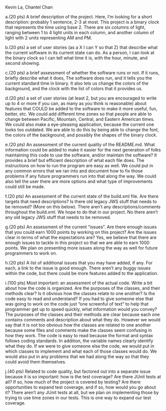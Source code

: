 Kevin La, Chantel Chan

a.(20 pts) A brief description of the project. Here, I’m looking for a short description: probably 1 sentence, 2-3 at most.
	This project is a binary clock that represents the time using base 2.  There are six columns of light, ranging between 1 to 4 light units in each column, and another column of light with 2 units representing AM and PM.


b.(20 pts) a set of user stories (as a X I can Y so that Z) that describe what the current software in its current state can do.
	As a person, I can look at the binary clock so I can tell what time it is, with the hour, minute, and second showing. 

c.(20 pts) a brief assessment of whether the software runs or not. If it runs, briefly describe what it does,
	The software does run, and it tells you the current standard time in binary. It also lets us change the colors of the background, and the clock with the list of colors that it provides us. 


d.(20 pts) a set of user stories (at least 2, but you are encouraged to write up to 4 or more if you can, as many as you think is reasonable) about features that COULD be added to the software to make it more useful, fun, better, etc.
	We could add different time zones so that people are able to change between Pacific, Mountain, Central, and Eastern American times. 
We could also make a eye-pleasing application, because the current one looks too outdated. We are able to do this by being able to change the font, the colors of the background, and possibly the shapes of the binary clock. 


e.(20 pts) An assessment of the current quality of the README.md. What information could be added to make it easier for the next generation of folks maintaining this code to use the software, and/or maintain the software?
	It provides a brief but efficient description of what each file does. The instructions on how to run the program are easy as well.
We could put in any common errors that we ran into and document how to fix those problems if any future programmers run into that along the way. We could also tell the user there are more options and what type of improvements could still be made. 


f.(20 pts) An assessment of the current state of the build.xml file. Are there targets that need descriptions? Is there old legacy JWS stuff that needs to be removed? (More on this below).
	There aren’t any descriptions/comments throughout the build.xml. We hope to do that in our project. 
No there aren’t any old legacy JWS stuff that needs to be removed.


g.(20 pts) An assessment of the current “issues”. Are there enough issues that you could earn 1000 points by working on this project? Are the issues clear in terms of what the expectations are?
	Yes, we believe that there are enough issues to tackle in this project so that we are able to earn 1000 points. We plan on presenting more issues along the way as well for future programmers to work on. 


h.(20 pts) A list of additional issues that you may have added, if any. For each, a link to the issue is good enough.
	There aren’t any buggy issues within the code, but there could be more features added to the application. 


i.(100 pts) Most important: an assessment of the actual code. Write a bit about how the code is organized. Are the purposes of the classes, and their methods clear? Is it obvious how the classes relate to one another? Is the code easy to read and understand? If you had to give someone else that was going to work on the code just “one screenful of text” to help that programmer get up to speed quickly, what information would you convey?
	The purposes of the classes and their methods are clear because each one contains comments and description about what they do. However we would say that it is not too obvious how the classes are related to one another because some files and comments make the classes seem confusing in how they work. 
The code is easy to read because the format and syntax follows coding standards. In addition, the variable names clearly identify what they do. 
If we were to give someone else the code, we would put in which classes to implement and what each of those classes would do. We would also put in any problems that we had along the way so that they could avoid them themselves. 


j.(40 pts) Related to code quality, but factored out into a separate issue because it is so important: how is the test coverage? Are there JUnit tests at all? If so, how much of the project is covered by testing? Are there opportunities to expand test coverage, and if so, how would you go about it?
	There aren’t any JUnit tests at all, but we plan on implementing those by trying to use time zones in our tests. This is one way to expand our test coverage. 

